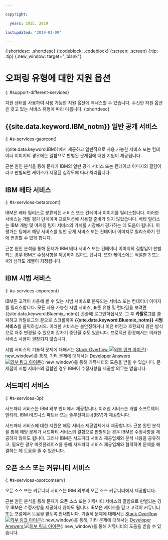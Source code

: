 ```yaml
---

copyright:

  years: 2015, 2019

lastupdated: "2019-01-09"

---
```


{:shortdesc: .shortdesc}
{:codeblock: .codeblock}
{:screen: .screen}
{:tip: .tip}
{:new_window: target="_blank"}


# 오퍼링 유형에 대한 지원 옵션
{: #support-different-services}

지원 센터를 사용하여 사용 가능한 지원 옵션에 액세스할 수 있습니다. 수신한 지원 옵션은 갖고 있는 서비스 유형에 따라 다릅니다. 
{:shortdesc}

## {{site.data.keyword.IBM_notm}} 일반 공개 서비스
{: #s-services-gaorcont}

{{site.data.keyword.IBM}}에서 제공하고 일반적으로 사용 가능한 서비스 또는 컨테이너 이미지의 경우에는 결함으로 판별된 문제점에 대한 지원이 제공됩니다. 

근본 원인 분석을 통해 문제가 IBM의 일반 공개 서비스 또는 컨테이너 이미지의 결함이라고 판별되면 케이스가 지정된 심각도에 따라 처리됩니다.

## IBM 베타 서비스
{: #s-services-betaorcont}

IBM은 베타 릴리스로 분류되는 서비스 또는 컨테이너 이미지를 릴리스합니다. 이러한 서비스는 개발 평가 단계이며 프로덕션에 사용할 준비가 되지 않았습니다. 베타 릴리스는 IBM 개발 및 마케팅 팀이 서비스의 가치를 시장에서 평가하는 데 도움이 됩니다. 이 평가는 팀에서 해당 서비스를 일반 공개 서비스 또는 컨테이너 이미지로 릴리스하기 전에 변경할 수 있게 합니다.

근본 원인 분석을 통해 문제가 IBM 베타 서비스 또는 컨테이너 이미지의 결함임이 판별되는 경우 IBM은 수정사항을 제공하지 않아도 됩니다. 또한 케이스에는 적절한 3 또는 4의 심각도 레벨이 지정됩니다.

## IBM 시범 서비스
{: #s-services-exporcont}

IBM은 고객이 사용해 볼 수 있는 시범 서비스로 분류되는 서비스 또는 컨테이너 이미지를 릴리스합니다. 모든 사용 가능한 시범 서비스, 표준 유형 및 런타임을 보려면 {{site.data.keyword.Bluemix_notm}} 콘솔에 로그인하십시오. 그 후 **카탈로그**를 클릭하고 카탈로그의 끝으로 스크롤하여 **{{site.data.keyword.Bluemix_notm}} 시범 서비스**를 클릭하십시오. 이러한 서비스는 불안정하거나 이전 버전과 호환되지 않은 방식으로 자주 변경될 수 있으며 갑자기 중단될 수도 있습니다. 프로덕션 환경에서는 이러한 서비스 사용이 권장되지 않습니다.

시범 서비스의 기술적 문제에 대해서는 [Stack Overflow ![외부 링크 아이콘](../icons/launch-glyph.svg "외부 링크 아이콘")](http://stackoverflow.com/questions/tagged/ibm-bluemix){: new_window}를 통해, 기타 문제에 대해서는 [Developer Answers ![외부 링크 아이콘](../icons/launch-glyph.svg "외부 링크 아이콘")](https://developer.ibm.com/answers/topics/ibm-cloud/){: new_window}를 통해 커뮤니티의 도움을 받을 수 있습니다. 문제점이 시범 서비스의 결함인 경우 IBM이 수정사항을 제공할 의무는 없습니다.

## 서드파티 서비스
{: #s-services-3p}

서드파티 서비스는 IBM 외부 벤더에서 제공합니다. 이러한 서비스는 개별 소프트웨어 엔티티, IBM 비즈니스 파트너 또는 솔루션파트너(ISV)가 제공합니다.

서드파티 서비스에 대한 지원은 해당 서비스 제공업체에서 제공합니다. 근본 원인 분석을 통해 해당 문제가 서드파티 서비스의 결함으로 판별되는 경우 IBM은 수정사항을 제공하지 않아도 됩니다. 그러나 IBM은 서드파티 서비스 제공업체와 분석 내용을 공유하고, 필요한 경우 마켓플레이스를 통해 서드파티 서비스 제공업체와 협력하여 문제를 해결하는 데 도움을 줄 수 있습니다.

## 오픈 소스 또는 커뮤니티 서비스
{: #s-services-osorcomserv}

오픈 소스 또는 커뮤니티 서비스는 IBM 외부의 오픈 소스 커뮤니티에서 제공합니다.

근본 원인 분석을 통해 문제가 오픈 소스 또는 커뮤니티 서비스의 결함으로 판별되는 경우 IBM은 수정사항을 제공하지 않아도 됩니다. IBM은 케이스를 닫고 고객이 커뮤니티 또는 포럼에서 도움을 받도록 안내합니다. 기술적 문제에 대해서는 [Stack Overflow ![외부 링크 아이콘](../icons/launch-glyph.svg "외부 링크 아이콘")](http://stackoverflow.com/questions/tagged/ibm-bluemix){: new_window}를 통해, 기타 문제에 대해서는 [Developer Answers ![외부 링크 아이콘](../icons/launch-glyph.svg "외부 링크 아이콘")](https://developer.ibm.com/answers/topics/ibm-cloud/){: new_window}를 통해 커뮤니티의 도움을 받을 수 있습니다.
